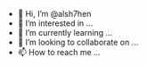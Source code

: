 - 👋 Hi, I’m @alsh7hen
- 👀 I’m interested in ...
- 🌱 I’m currently learning ...
- 💞️ I’m looking to collaborate on ...
- 📫 How to reach me ...

<!---
alsh7hen/alsh7hen is a ✨ special ✨ repository because its `README.md` (this file) appears on your GitHub profile.
You can click the Preview link to take a look at your changes.
--->
